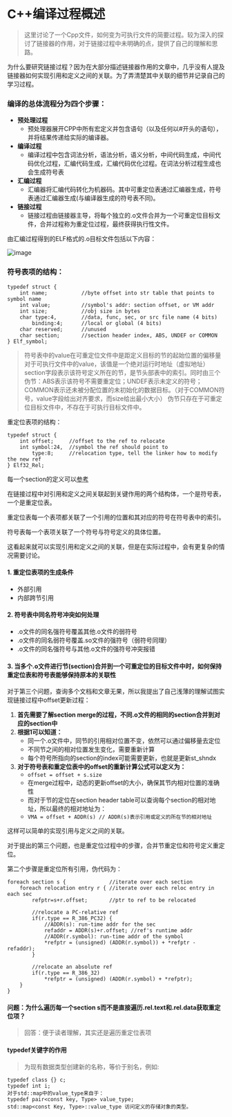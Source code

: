 # C++编译过程概述

> 这里讨论了一个Cpp文件，如何变为可执行文件的简要过程。较为深入的探讨了链接器的作用，对于链接过程中未明确的点，提供了自己的理解和思路。

为什么要研究链接过程？因为在大部分描述链接器作用的文章中，几乎没有人提及链接器如何实现引用和定义之间的关联。为了弄清楚其中关联的细节并记录自己的学习过程。

### 编译的总体流程分为四个步骤：
- **预处理过程**
  - 预处理器展开CPP中所有宏定义并包含语句（以及任何以#开头的语句），并将结果传递给实际的编译器。
- **编译过程**
  - 编译过程中包含词法分析，语法分析，语义分析，中间代码生成，中间代码优化过程，汇编代码生成，汇编代码优化过程。在词法分析过程生成也会生成符号表
- **汇编过程**
  - 汇编器将汇编代码转化为机器码。其中可重定位表通过汇编器生成，符号表通过汇编器生成(与编译器生成的符号表不同)。
- **链接过程**
  - 链接过程由链接器主导，将每个独立的.o文件合并为一个可重定位目标文件，合并过程称为重定位过程，最终获得执行性文件。

由汇编过程得到的ELF格式的.o目标文件包括以下内容：

![image](https://github.com/user-attachments/assets/fd2e0e26-ff90-48f4-aa1a-63bcfa49d2bf)

### 符号表项的结构：
```
typedef struct {
    int name;           //byte offset into str table that points to symbol name
    int value;          //symbol's addr: section offset, or VM addr
    int size;           //obj size in bytes
    char type:4,        //data, func, sec, or src file name (4 bits)
        binding:4;      //local or global (4 bits)
    char reserved;      //unused
    char section;       //section header index, ABS, UNDEF or COMMON
} Elf_symbol;
```

> 符号表中的value在可重定位文件中是距定义目标的节的起始位置的偏移量
> 对于可执行文件中的value，该值是一个绝对运行时地址（虚拟地址）
> section字段表示该符号定义所在的节，是节头部表中的索引。同时由三个伪节：ABS表示该符号不需要重定位；UNDEF表示未定义的符号；COMMON表示还未被分配位置的未初始化的数据目标。（对于COMMON符号，value字段给出对齐要求，而size给出最小大小）
> 伪节只存在于可重定位目标文件中，不存在于可执行目标文件中。


重定位表项的结构：
```
typedef struct {
    int offset;     //offset to the ref to relocate
    int symbol:24,  //symbol the ref should point to
        type:8;     //relocation type, tell the linker how to modify the new ref
} Elf32_Rel;
```


每一个section的定义可以[参考](https://docs.oracle.com/cd/E23824_01/html/819-0690/chapter6-46512.html#scrolltoc)

在链接过程中对引用和定义之间关联起到关键作用的两个结构体，一个是符号表，一个是重定位表。

重定位表每一个表项都关联了一个引用的位置和其对应的符号在符号表中的索引。

符号表每一个表项关联了一个符号与符号定义的具体位置。

这看起来就可以实现引用和定义之间的关联，但是在实际过程中，会有更复杂的情况需要讨论。

#### 1. **重定位表项的生成条件**
  - 外部引用
  - 内部跨节引用
#### 2. **符号表中同名符号冲突如何处理**
  - .o文件的同名强符号覆盖其他.o文件的弱符号
  - .o文件的同名弱符号覆盖.so文件的强符号（弱符号同理）
  - .o文件的同名强符号与其他.o文件的强符号冲突报错
#### 3. **当多个.o文件进行节(section)合并到一个可重定位的目标文件中时，如何保持重定位表和符号表能够保持原本的关联性**

对于第三个问题，查询多个文档和文章无果，所以我提出了自己浅薄的理解试图实现链接过程中offset更新过程：
1. **首先需要了解section merge的过程，不同.o文件的相同的section合并到对应的section中**
2. **根据1可以知道：**
   - 同一个.o文件中，同节的引用相对位置不变，依然可以通过偏移量去定位
   - 不同节之间的相对位置发生变化，需要重新计算
   - 每个符号所指向的section的index可能需要更新，也就是更新st_shndx
3. **对于符号表和重定位表中的offset的重新计算公式可以定义为：**
   - ```offset = offset + s.size```
   - 在merge过程中，动态的更新offset的大小，确保其节内相对位置的准确性
   - 而对于节的定位在section header table可以查询每个section的相对地址，所以最终的相对地址为：
   - ```VMA = offset + ADDR(s) // ADDR(s)表示引用或定义的所在节的相对地址```
  
这样可以简单的实现引用与定义之间的关联。

对于提出的第三个问题，也是重定位过程中的步骤，合并节重定位和符号定义重定位。

第二个步骤是重定位所有引用，伪代码为：

```
foreach section s {              //iterate over each section
    foreach relocation entry r { //iterate over each reloc entry in each sec
        refptr=s+r.offset;       //ptr to ref to be relocated
        
        //relocate a PC-relative ref
        if(r.type == R_386_PC32) {
            //ADDR(s): run-time addr for the sec
            refaddr = ADDR(s)+r.offset; //ref's runtime addr
            //ADDR(r.symbol): run-time addr of the symbol
            *refptr = (unsigned) (ADDR(r.symbol)) + *refptr - refaddr);
        }
    
        //relocate an absolute ref
        if(r.type == R_386_32)
            *refptr = (unsigned) (ADDR(r.symbol) + *refptr);
    }
}
```
#### 问题：为什么遍历每一个section s而不是直接遍历.rel.text和.rel.data获取重定位项？

> 回答：便于读者理解，其实还是遍历重定位表项

#### typedef关键字的作用

> 为现有数据类型创建新的名称，等价于别名，例如:
```
typedef class {} c;
typedef int i;
对于std::map中的value_type来自于：
typedef pair<const key, Type> value_type;
std::map<const Key, Type>::value_type 访问定义的存储对象的类型。
```









